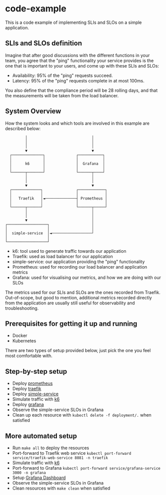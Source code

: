 # code-example

This is a code example of implementing SLIs and SLOs on a simple application.

## SLIs and SLOs definition
Imagine that after good discussions with the different functions in your team, you agree that the "ping" functionality your service provides is the one that is important to your users, and come up with these SLIs and SLOs:
- Availability: 95% of the "ping" requests succeed.
- Latency: 95% of the "ping" requests complete in at most 100ms.

You also define that the compliance period will be 28 rolling days, and that the measurements will be taken from the load balancer.

## System Overview

How the system looks and which tools are involved in this example are described below:

             │                             │
             │                             │
             │                             │
             ▼                             ▼
      ┌──────────────┐              ┌───────────┐
      │              │              │           │
      │      k6      │              │  Grafana  │
      │              │              │           │
      └──────┬───────┘              └──────┬────┘
             │                             │
             │                             │
             ▼                             ▼
      ┌─────────────┐               ┌────────────┐
      │             │               │            │
      │   Traefik   │◄──────────────┤ Prometheus │
      │             │               │            │
      └──────┬──────┘               └──────┬─────┘
             │                             │
             │                             │
             ▼                             │
    ┌──────────────────┐                   │
    │                  │                   │
    │  simple-service  │◄──────────────────┘
    │                  │
    └──────────────────┘

- k6: tool used to generate traffic towards our application
- Traefik: used as load balancer for our application
- simple-service: our application providing the "ping" functionality
- Prometheus: used for recording our load balancer and application metrics
- Grafana: used for visualising our metrics, and how we are doing with our SLOs

The metrics used for our SLIs and SLOs are the ones recorded from Traefik. Out-of-scope, but good to mention, 
additional metrics recorded directly from the application are usually still useful for observability and troubleshooting.

## Prerequisites for getting it up and running
- Docker
- Kubernetes

There are two types of setup provided below, just pick the one you feel most comfortable with.

## Step-by-step setup
- Deploy [prometheus](prometheus/README.md)
- Deploy [traefik](traefik/README.md)
- Deploy [simple-service](simple-service/README.md)
- Simulate traffic with [k6](k6/README.md)
- Deploy [grafana](grafana/README.md)
- Observe the simple-service SLOs in Grafana
- Clean up each resource with `kubectl delete -f deployment/.` when satisfied

## More automated setup
- Run `make all` to deploy the resources
- Port-forward to Traefik web service `kubectl port-forward service/traefik-web-service 8081 -n traefik`
- Simulate traffic with [k6](k6/README.md)
- Port-forward to Grafana `kubectl port-forward service/grafana-service 3000 -n grafana`
- Setup [Grafana Dashboard](grafana/README.md#Setup)
- Observe the simple-service SLOs in Grafana
- Clean resources with `make clean` when satisfied
